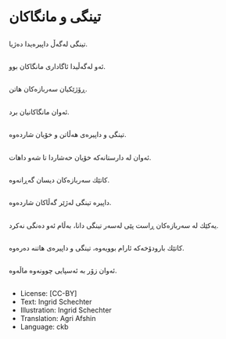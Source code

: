 # تینگی و مانگاكان

##
تینگی لەگەڵ داپیرەیدا دەژیا.

##
ئەو لەگەڵیدا ئاگاداری مانگاكان بوو.

##
ڕۆژێكیان سەربازەكان هاتن.

##
ئەوان مانگاكانیان برد.

##
تینگی و داپیرەی هەڵاتن و خۆیان شاردەوە.

##
ئەوان لە دارستانەكە خۆیان حەشاردا تا شەو داهات.

##
كاتێك سەربازەكان دیسان گەڕانەوە.

##
داپیرە تینگی لەژێر گەڵاكان شاردەوە.

##
یەكێك لە سەربازەكان ڕاست پێی لەسەر تینگی دانا، بەڵام ئەو دەنگی نەكرد.

##
كاتێك بارودۆخەكە ئارام بوویەوە، تینگی و داپیرەی هاتنە دەرەوە.

##
ئەوان زۆر بە ئەسپایی چوونەوە ماڵەوە.

##
* License: [CC-BY]
* Text: Ingrid Schechter
* Illustration: Ingrid Schechter
* Translation: Agri Afshin
* Language: ckb
